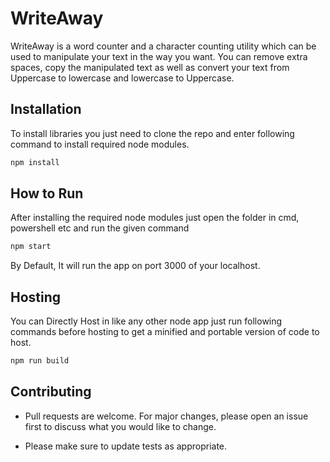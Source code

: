 # __WriteAway__

WriteAway is a word counter and a character counting utility which can be used to manipulate your text in the way you want. You can remove extra spaces, copy the manipulated text as well as convert your text from Uppercase to lowercase and lowercase to Uppercase.

## Installation

To install libraries you just need to clone the repo and enter following command to install required node modules.

```bash
npm install
```

## How to Run
After installing the required node modules just open the folder in cmd, powershell etc and run the given command
```bash
npm start
```
By Default, It will run the app on port 3000 of your localhost.

## Hosting

You can Directly Host in like any other node app just run following commands before hosting to get a minified and portable version of code to host.

```bash
npm run build
```

## Contributing

* Pull requests are welcome. For major changes, please open an issue first
to discuss what you would like to change.

* Please make sure to update tests as appropriate.

